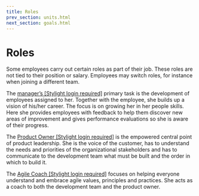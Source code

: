 ```yaml
---
title: Roles
prev_section: units.html
next_section: goals.html
---
```


# Roles

Some employees carry out certain roles as part of their job. These roles are not tied to their position or salary. Employees may switch roles, for instance when joining a different team.

The [manager’s [Stylight login required]](https://docs.google.com/a/stylight.de/document/d/1NP4opmfjzCr0YlWJFwzSM3dXuEGsFKvYjzFkHVBE514/edit?usp=sharing) primary task is the development of employees assigned to her. Together with the employee, she builds up a vision of his/her career. The focus is on growing her in her people skills. Here she provides employees with feedback to help them discover new areas of improvement and gives performance evaluations so she is aware of their progress.

The [Product Owner [Stylight login required]](https://docs.google.com/a/stylight.de/document/d/1wO2wXFMFK6ySFmA0gtyOnvOIZWIaIrA0pmFRNw1mr24/edit?usp=sharing) is the empowered central point of product leadership. She is the voice of the customer, has to understand the needs and priorities of the organizational stakeholders and has to communicate to the development team what must be built and the order in which to build it.

The [Agile Coach [Stylight login required]](https://docs.google.com/a/stylight.de/document/d/1uWqfweC6cncEA0dSu6Xr4stucmJUZCJpWv15eokzq2s/edit?usp=sharing) focuses on helping everyone understand and embrace agile values, principles and practices. She acts as a coach to both the development team and the product owner.
